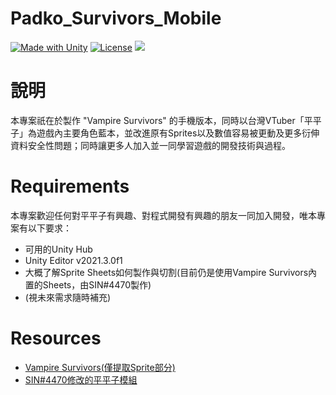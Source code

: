 # Padko_Survivors_Mobile

[![Made with Unity](https://img.shields.io/badge/Made%20with-Unity-57b9d3.svg?style=flat&logo=unity)](https://unity3d.com)
[![License](https://img.shields.io/badge/License-BSD%203--Clause-blue.svg)](https://opensource.org/licenses/BSD-3-Clause)
![](https://dcbadge.vercel.app/api/shield/887569944777224202)

# 說明
本專案祇在於製作 "Vampire Survivors" 的手機版本，同時以台灣VTuber「平平子」為遊戲內主要角色藍本，並改進原有Sprites以及數值容易被更動及更多衍伸資料安全性問題；同時讓更多人加入並一同學習遊戲的開發技術與過程。

# Requirements
本專案歡迎任何對平平子有興趣、對程式開發有興趣的朋友一同加入開發，唯本專案有以下要求：

- 可用的Unity Hub
- Unity Editor v2021.3.0f1
- 大概了解Sprite Sheets如何製作與切割(目前仍是使用Vampire Survivors內置的Sheets，由SIN#4470製作)
- (視未來需求隨時補充)

# Resources
- [Vampire Survivors(僅提取Sprite部分)](https://store.steampowered.com/app/1794680/Vampire_Survivors/)
- [SIN#4470修改的平平子模組](https://drive.google.com/file/d/1zN6R67VLk83J1_kjx0Z68bhKAO1CcBio/view)

